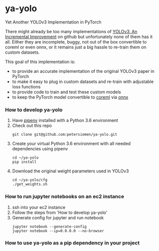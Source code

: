 # ya-yolo
Yet Another YOLOv3 Implementation in PyTorch

There might already be too many implementations of [YOLOv3: An Incremental Improvement](https://arxiv.org/abs/1804.02767) 
on github but unfortunately none of them has it all. Either they are incomplete, buggy, 
not out of the box convertible to coreml or even onnx, or it remains just a big hassle to 
re-train them on custom datasets.
 
This goal of this implementation is:
* to provide an accurate implementation of the original YOLOv3 paper in PyTorch
* to make it easy to plug in custom datasets and re-train with adjustable loss functions
* to provide code to train and test these custom models  
* to keep the PyTorch model convertible to [coreml](https://developer.apple.com/documentation/coreml) via [onnx](https://onnx.ai/)


### How to develop ya-yolo

1. Have [pipenv](https://pipenv.readthedocs.io/en/latest/) installed with a Python 3.6 environment
2. Check out this repo 
    ```shell script
    git clone git@github.com:petersiemen/ya-yolo.git
    ```
3. Create your virtual Python 3.6 environment with all needed dependencies using pipenv
    ```shell script
    cd ~/ya-yolo
    pip install
    ```  
4. Download the original weight parameters used in YOLOv3
    ```shell script
    cd ~/ya-yolo/cfg
    ./get_weights.sh
    ```

### How to run jupyter notebooks on an ec2 instance
1. ssh into your ec2 instance
2. Follow the steps from 'How to develop ya-yolo'
3. Generate config for jupyter and run notebook
    ```shell script
    jupyter notebook --generate-config    
    jupyter notebook --ip=0.0.0.0 --no-browser    
    ```


### How to use ya-yolo as a pip dependency in your project


